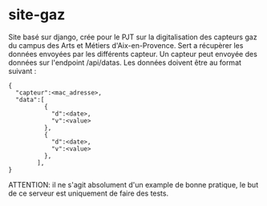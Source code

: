 # site-gaz
Site basé sur django, crée pour le PJT sur la digitalisation des capteurs gaz du campus des Arts et Métiers d'Aix-en-Provence.
Sert a récupèrer les données envoyées par les différents capteur. Un capteur peut envoyée des données sur l'endpoint /api/datas.
Les données doivent être au format suivant :
```
{
  "capteur":<mac_adresse>,
  "data":[
          {
            "d":<date>,
            "v":<value>
          },
          {
            "d":<date>,
            "v":<value>
          },
        ],
}
```

ATTENTION: il ne s'agit absolument d'un example de bonne pratique, le but de ce serveur est uniquement de faire des tests.
